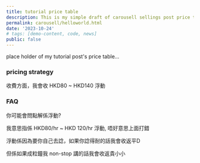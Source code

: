 ```yaml
---
title: tutorial price table
description: This is my simple draft of carousell sellings post price table.
permalink: carousell/helloworld.html
date: '2023-10-24'
# tags: [demo-content, code, news]
public: false
---
```


place holder of my tutorial post's price table...


### pricing strategy

收費方面，我會收 HKD80 ~ HKD140 浮動

### FAQ

你可能會問點解係浮動?

我意思指係 HKD80/hr ~ HKD 120/hr 浮動, 唔好意思上面打錯

浮動係因為要你自己去諗，如果你諗得耐的話我會收返平D

但係如果成粒鐘我 non-stop 講的話我會收返貴小小
